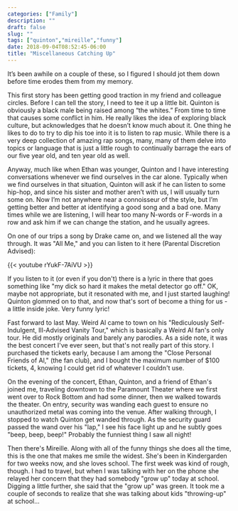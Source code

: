 ```yaml
---
categories: ["Family"]
description: ""
draft: false
slug: ""
tags: ["quinton","mireille","funny"]
date: 2018-09-04T08:52:45-06:00
title: "Miscellaneous Catching Up"
---
```


It’s been awhile on a couple of these, so I figured I should jot them down before time erodes them from my memory.

This first story has been getting good traction in my friend and colleague circles. Before I can tell the story, I need to tee it up a little bit. Quinton is obviously a black male being raised among “the whites.” From time to time that causes some conflict in him. He really likes the idea of exploring black culture, but acknowledges that he doesn’t know much about it. One thing he likes to do to try to dip his toe into it is to listen to rap music. While there is a very deep collection of amazing rap songs, many, many of them delve into topics or language that is just a little rough to continually barrage the ears of our five year old, and ten year old as well.

Anyway, much like when Ethan was younger, Quinton and I have interesting conversations whenever we find ourselves in the car alone. Typically when we find ourselves in that situation, Quinton will ask if he can listen to some hip-hop, and since his sister and mother aren’t with us, I will usually turn some on. Now I’m not anywhere near a connoisseur of the style, but I’m getting better and better at identifying a good song and a bad one. Many times while we are listening, I will hear too many N-words or F-words in a row and ask him if we can change the station, and he usually agrees.

On one of our trips a song by Drake came on, and we listened all the way through. It was "All Me," and you can listen to it here (Parental Discretion Advised):

{{< youtube rYukF-7AiVU >}}

If you listen to it (or even if you don't) there is a lyric in there that goes something like "my dick so hard it makes the metal detector go off." OK, maybe not appropriate, but it resonated with me, and I just started laughing! Quinton glommed on to that, and now that's sort of become a thing for us - a little inside joke. Very funny lyric!

Fast forward to last May. Weird Al came to town on his "Rediculously Self-Indulgent, Ill-Advised Vanity Tour," which is basically a Weird Al fan's only tour. He did mostly originals and barely any parodies. As a side note, it was the best concert I've ever seen, but that's not really part of this story. I purchased the tickets early, because I am among the "Close Personal Friends of Al," (the fan club), and I bought the maximum number of $100 tickets, 4, knowing I could get rid of whatever I couldn't use.

On the evening of the concert, Ethan, Quinton, and a friend of Ethan's joined me, traveling downtown to the Paramount Theater where we first went over to Rock Bottom and had some dinner, then we walked towards the theater. On entry, security was wanding each guest to ensure no unauthorized metal was coming into the venue. After walking through, I stopped to watch Quinton get wanded through. As the security guard passed the wand over his "lap," I see his face light up and he subtly goes "beep, beep, beep!" Probably the funniest thing I saw all night!

Then there's Mireille. Along with all of the funny things she does all the time, this is the one that makes me smile the widest. She's been in Kindergarden for two weeks now, and she loves school. The first week was kind of rough, though. I had to travel, but when I was talking with her on the phone she relayed her concern that they had somebody "grow up" today at school. Digging a little further, she said that the "grow up" was green. It took me a couple of seconds to realize that she was talking about kids "throwing-up" at school...
